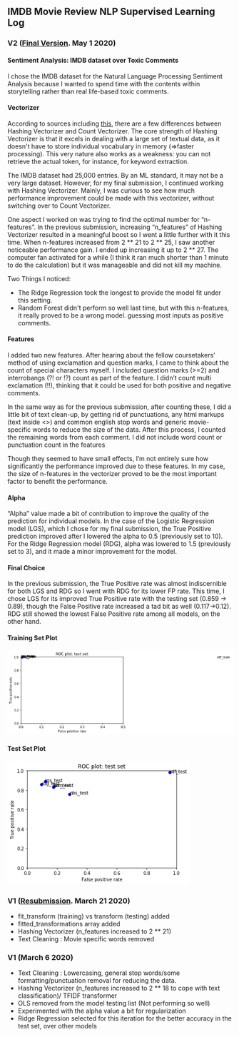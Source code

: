 ## IMDB Movie Review NLP Supervised Learning Log

### V2 ([Final Version](moviereviews_Inhye_RESUBMISSION_v1.ipynb). May 1 2020)

#### Sentiment Analysis: IMDB dataset over Toxic Comments
I chose the IMDB dataset for the Natural Language Processing Sentiment Analysis because I wanted to spend time with the contents within storytelling rather than real life-based toxic comments.  

####  Vectorizer
According to sources including [this](https://kavita-ganesan.com/hashingvectorizer-vs-countvectorizer/#.XquCxhNKh26), there are a few differences between Hashing Vectorizer and Count Vectorizer.  The core strength of Hashing Vectorizer is that it excels in dealing with a large set of textual data, as it doesn't have to store individual vocabulary in memory (=>faster processing). This very nature also works as a weakness: you can not retrieve the actual token, for instance, for keyword extraction. 

The IMDB dataset had 25,000 entries. By an ML standard, it may not be a very large dataset. However, for my final submission, I continued working with Hashing Vectorizer. Mainly, I was curious to see how much performance improvement could be made with this vectorizer, without switching over to Count Vectorizer.

One aspect I worked on was trying to find the optimal number for “n-features”. In the previous submission, increasing  “n_features” of Hashing Vectorizer resulted in a meaningful boost so I went a little further with it this time. When n-features increased from 2 ** 21 to 2 ** 25, I saw another noticeable performance gain. I ended up increasing it up to  2 ** 27. The computer fan activated for a while (I think it ran much shorter than 1 minute to do the calculation) but it was manageable and did not kill my machine.

Two Things I noticed:
* The Ridge Regression took the longest to provide the model fit under this setting. 
* Random Forest didn't perform so well last time, but with this n-features, it really proved to be a wrong model. guessing most inputs as positive comments. 

#### Features
I added two new features. After hearing about the fellow coursetakers’ method of using exclamation and question marks, I came to think about the count of special characters myself. I included question marks (>=2) and interrobangs (?! or !?) count as part of the feature. I didn’t count multi exclamation (!!), thinking that it could be used for both positive and negative comments. 

In the same way as for the previous submission, after counting these, I did a little bit of text clean-up, by getting rid of punctuations, any html markups (text inside <>) and common english stop words and generic movie-specific words to reduce the size of the data. After this process, I counted the remaining words from each comment. I did not include word count or punctuation count in the features

Though they seemed to have small effects, I’m not entirely sure how significantly the performance improved due to these features. In my case, the size of n-features in the vectorizer proved to be the most important factor to benefit the performance. 

#### Alpha
“Alpha” value made a bit of contribution to improve the quality of the prediction for individual models. In the case of the  Logistic Regression model (LGS), which I chose for my final submission, the True Positive prediction improved after I lowered the alpha to 0.5 (previously set to 10). For the Ridge Regression model (RDG), alpha was lowered to 1.5 (previously set to 3), and it made a minor improvement for the model. 

#### Final Choice
In the previous submission, the True Positive rate was almost indiscernible for both LGS and RDG so I went with RDG for its lower FP rate. This time, I chose LGS for its improved True Positive rate with the testing set (0.859 -> 0.89), though the False Positive rate increased a tad bit as well (0.117->0.12). RDG still showed the lowest False Positive rate among all models, on the other hand.   

#### Training Set Plot
![Plot](ML1_Fin_TrainingSet.png)

#### Test Set Plot
![Plot](ML1_Fin_TestSet.png)


### V1 ([Resubmission](moviereviews_inhye_submission_v1.ipynb). March 21 2020)
- fit_transform (training) vs transform (testing) added
- fitted_transformations array added
- Hashing Vectorizer (n_features increased to 2 ** 21)
- Text Cleaning : Movie specific words removed

### V1 (March 6 2020)
- Text Cleaning : Lowercasing, general stop words/some formatting/punctuation removal for reducing the data.
- Hashing Vectorizer (n_features increased to 2 ** 18 to cope with text classification)/ TFIDF transformer 
- OLS removed from the model testing list (Not performing so well)
- Experimented with the alpha value a bit for regularization 
- Ridge Regression selected for this iteration for the better accuracy in the test set, over other models 
